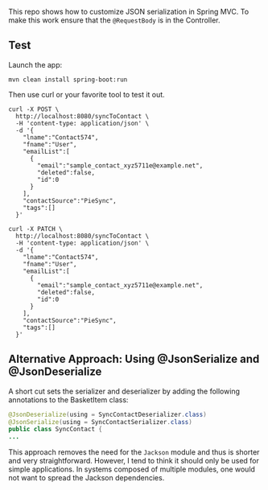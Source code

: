 This repo shows how to customize JSON serialization in Spring MVC.  To make this work ensure that the `@RequestBody` is in the Controller.

## Test

Launch the app:

```
mvn clean install spring-boot:run
```

Then use curl or your favorite tool to test it out.

```
curl -X POST \
  http://localhost:8080/syncToContact \
  -H 'content-type: application/json' \
  -d '{
    "lname":"Contact574",
    "fname":"User",
    "emailList":[
      {
        "email":"sample_contact_xyz5711e@example.net",
        "deleted":false,
        "id":0
      }
    ],
    "contactSource":"PieSync",
    "tags":[]
  }'
```

```
curl -X PATCH \
  http://localhost:8080/syncToContact \
  -H 'content-type: application/json' \
  -d '{
    "lname":"Contact574",
    "fname":"User",
    "emailList":[
      {
        "email":"sample_contact_xyz5711e@example.net",
        "deleted":false,
        "id":0
      }
    ],
    "contactSource":"PieSync",
    "tags":[]
  }'
```

## Alternative Approach: Using @JsonSerialize and @JsonDeserialize
A short cut sets the serializer and deserializer by adding the following annotations to the BasketItem class:

```java
@JsonDeserialize(using = SyncContactDeserializer.class)
@JsonSerialize(using = SyncContactSerializer.class)
public class SyncContact {
...
```

This approach removes the need for the `Jackson` module and thus is shorter and very straightforward. However, I tend to think it should only be used for simple applications. In systems composed of multiple modules, one would not want to spread the Jackson dependencies.